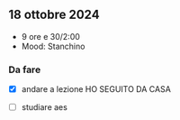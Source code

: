 ## 18 ottobre 2024

- 9 ore e 30/2:00
- Mood: Stanchino

### Da fare

- [x] andare a lezione HO SEGUITO DA CASA
- [ ] studiare aes




